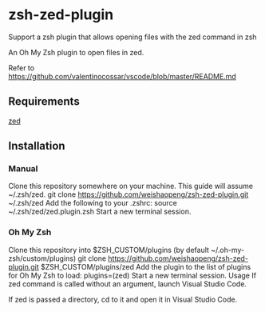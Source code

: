 # zsh-zed-plugin
Support a zsh plugin that allows opening files with the zed command in zsh

An Oh My Zsh plugin to open files in zed.

Refer to https://github.com/valentinocossar/vscode/blob/master/README.md

## Requirements
[zed](https://zed.dev/)
## Installation
### Manual
Clone this repository somewhere on your machine. This guide will assume ~/.zsh/zed.
git clone https://github.com/weishaopeng/zsh-zed-plugin.git ~/.zsh/zed
Add the following to your .zshrc:
source ~/.zsh/zed/zed.plugin.zsh
Start a new terminal session.
### Oh My Zsh
Clone this repository into $ZSH_CUSTOM/plugins (by default ~/.oh-my-zsh/custom/plugins)
git clone https://github.com/weishaopeng/zsh-zed-plugin.git $ZSH_CUSTOM/plugins/zed
Add the plugin to the list of plugins for Oh My Zsh to load:
plugins=(zed)
Start a new terminal session.
Usage
If zed command is called without an argument, launch Visual Studio Code.

If zed is passed a directory, cd to it and open it in Visual Studio Code.